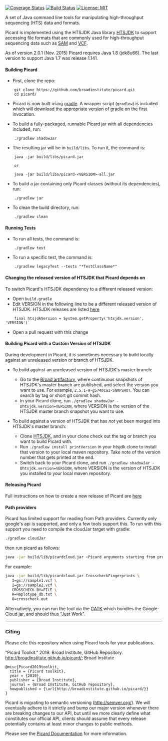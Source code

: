 [![Coverage Status](https://coveralls.io/repos/github/broadinstitute/picard/badge.svg?branch=master)](https://coveralls.io/github/broadinstitute/picard?branch=master)
[![Build Status](https://travis-ci.com/broadinstitute/picard.svg?branch=master)](https://travis-ci.com/broadinstitute/picard)
[![License: MIT](https://img.shields.io/badge/License-MIT-yellow.svg)](https://github.com/broadinstitute/picard/blob/master/LICENSE.txt)

A set of Java command line tools for manipulating high-throughput sequencing (HTS) data and formats.  

Picard is implemented using the HTSJDK Java library [HTSJDK][1] to support
accessing file formats that are commonly used for high-throughput
sequencing data such as [SAM][2] and [VCF][3].  

As of version 2.0.1 (Nov. 2015) Picard requires Java 1.8 (jdk8u66). The last version to support Java 1.7 was release 1.141.

#### Building Picard

* First, clone the repo:
```
    git clone https://github.com/broadinstitute/picard.git
    cd picard/
```

* Picard is now built using [gradle](http://gradle.org/). A wrapper script (`gradlew`) is included which will download the appropriate version of gradle on the first invocation.
    
* To build a fully-packaged, runnable Picard jar with all dependencies included, run:
```
    ./gradlew shadowJar
```

* The resulting jar will be in `build/libs`. To run it, the command is:
```
    java -jar build/libs/picard.jar
    
    or
    
    java -jar build/libs/picard-<VERSION>-all.jar 
```    

    
* To build a jar containing only Picard classes (without its dependencies), run:
```
    ./gradlew jar
```    
    
* To clean the build directory, run:
```
    ./gradlew clean
```

#### Running Tests

* To run all tests, the command is:
```
    ./gradlew test
```

* To run a specific test, the command is:
```
    ./gradlew legacyTest --tests "*TestClassName*"
```

#### Changing the released version of HTSJDK that Picard depends on

To switch Picard's HTSJDK dependency to a different released version:

* Open `build.gradle`
* Edit VERSION in the following line to be a different released version of HTSJDK. HTSJDK releases are listed [here](https://github.com/samtools/htsjdk/releases)
```
    final htsjdkVersion = System.getProperty('htsjdk.version', 'VERSION')`
```
* Open a pull request with this change

#### Building Picard with a Custom Version of HTSJDK

During development in Picard, it is sometimes necessary to build locally against an unreleased version or branch of HTSJDK. 

* To build against an unreleased version of HTSJDK's master branch:
    * Go to the [Broad artifactory](https://artifactory.broadinstitute.org/artifactory/simple/libs-snapshot-local/com/github/samtools/htsjdk/), where continuous snapshots of HTSJDK's master branch are published, and select the version you want to use. For example, `2.5.1-9-g5740ca1-SNAPSHOT`. You can search by tag or short git commit hash.
    * In your Picard clone, run `./gradlew shadowJar -Dhtsjdk.version=VERSION`, where VERSION is the version of the HTSJDK master branch snapshot you want to use.
    
* To build against a version of HTSJDK that has *not* yet been merged into HTSJDK's master branch:
    * Clone [HTSJDK](https://github.com/samtools/htsjdk/), and in your clone check out the tag or branch you want to build Picard with.
    * Run `./gradlew install printVersion` in your htsjdk clone to install that version to your local maven repository. Take note of the version number that gets printed at the end.
    * Switch back to your Picard clone, and run `./gradlew shadowJar -Dhtsjdk.version=VERSION`, where VERSION is the version of HTSJDK you installed to your local maven repository.

#### Releasing Picard

Full instructions on how to create a new release of 
Picard are [here](https://github.com/broadinstitute/picard/wiki/How-to-release-Picard)

#### Path providers

Picard has limited support for reading from Path providers. 
Currently only google's api is supported, and only a few tools support this.
To run with this support you need to compile the cloudJar target with gradle:
```bash
./gradlew cloudJar

```
then run picard as follows:

```bash
java -jar build/lib/picardcloud.jar <Picard arguments starting from program>
```
For example:

```bash 
java -jar build/lib/picardcloud.jar CrosscheckFingerprints \
   I=gs://sample1.vcf \
   I=gs://sample2.vcf \
   CROSSCHECK_BY=FILE \
   H=Haplotype_db.txt \
   O=crosscheck.out
```

Alternatively, you can run the tool via the [GATK](https://software.broadinstitute.org/gatk/download/) which bundles the Google-Cloud
jar, and should thus "Just Work".

----

### Citing

Please cite this repository when using Picard tools for your publications.

“Picard Toolkit.” 2019. Broad Institute, GitHub Repository. http://broadinstitute.github.io/picard/; Broad Institute

```
@misc{Picard2019toolkit,
  title = {Picard toolkit},
  year = {2019},
  publisher = {Broad Institute},
  journal = {Broad Institute, GitHub repository},
  howpublished = {\url{http://broadinstitute.github.io/picard/}}
}
```


Picard is migrating to semantic versioning (http://semver.org/). We will eventually adhere to it strictly and bump our major version whenever there are breaking changes to our API, but until we more clearly define what constitutes our official API, clients should assume that every release potentially contains at least minor changes to public methods.

Please see the [Picard Documentation](http://broadinstitute.github.io/picard) for more information.

[1]: http://github.com/samtools/htsjdk
[2]: http://samtools.sourceforge.net
[3]: http://vcftools.sourceforge.net/specs.html
